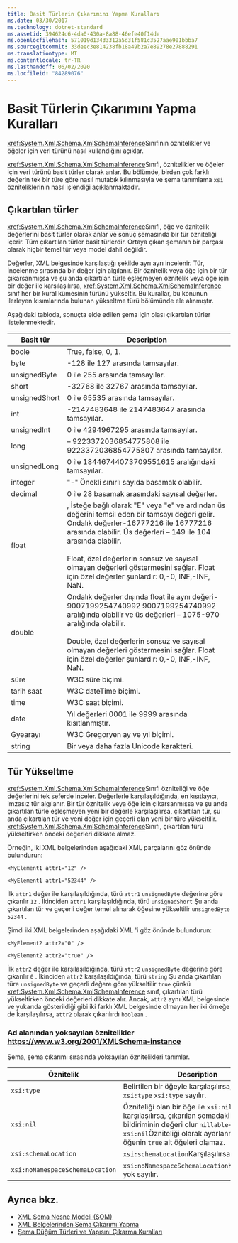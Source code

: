 ```yaml
---
title: Basit Türlerin Çıkarımını Yapma Kuralları
ms.date: 03/30/2017
ms.technology: dotnet-standard
ms.assetid: 394624d6-4da0-430a-8a88-46efe40f14de
ms.openlocfilehash: 571019d13433312a5d31f581c3527aae901bbba7
ms.sourcegitcommit: 33deec3e814238fb18a49b2a7e89278e27888291
ms.translationtype: MT
ms.contentlocale: tr-TR
ms.lasthandoff: 06/02/2020
ms.locfileid: "84289076"
---
```

# <a name="rules-for-inferring-simple-types"></a>Basit Türlerin Çıkarımını Yapma Kuralları
<xref:System.Xml.Schema.XmlSchemaInference>Sınıfının öznitelikler ve öğeler için veri türünü nasıl kullandığını açıklar.  
  
 <xref:System.Xml.Schema.XmlSchemaInference>Sınıfı, öznitelikler ve öğeler için veri türünü basit türler olarak anlar. Bu bölümde, birden çok farklı değerin tek bir türe göre nasıl mutabık kılınmasıyla ve şema tanımlama `xsi` özniteliklerinin nasıl işlendiği açıklanmaktadır.  
  
## <a name="inferred-types"></a>Çıkartılan türler  
 <xref:System.Xml.Schema.XmlSchemaInference>Sınıfı, öğe ve öznitelik değerlerini basit türler olarak anlar ve sonuç şemasında bir tür özniteliği içerir. Tüm çıkartılan türler basit türlerdir. Ortaya çıkan şemanın bir parçası olarak hiçbir temel tür veya model dahil değildir.  
  
 Değerler, XML belgesinde karşılaştığı şekilde ayrı ayrı incelenir. Tür, İncelenme sırasında bir değer için algılanır. Bir öznitelik veya öğe için bir tür çıkarsanmışsa ve şu anda çıkartılan türle eşleşmeyen öznitelik veya öğe için bir değer ile karşılaşılırsa, <xref:System.Xml.Schema.XmlSchemaInference> sınıf her bir kural kümesinin türünü yükseltir. Bu kurallar, bu konunun ilerleyen kısımlarında bulunan yükseltme türü bölümünde ele alınmıştır.  
  
 Aşağıdaki tabloda, sonuçta elde edilen şema için olası çıkartılan türler listelenmektedir.  
  
|Basit tür|Description|  
|-----------------|-----------------|  
|boole|True, false, 0, 1.|  
|byte|-128 ile 127 arasında tamsayılar.|  
|unsignedByte|0 ile 255 arasında tamsayılar.|  
|short|-32768 ile 32767 arasında tamsayılar.|  
|unsignedShort|0 ile 65535 arasında tamsayılar.|  
|int|-2147483648 ile 2147483647 arasında tamsayılar.|  
|unsignedInt|0 ile 4294967295 arasında tamsayılar.|  
|long|– 9223372036854775808 ile 9223372036854775807 arasında tamsayılar.|  
|unsignedLong|0 ile 18446744073709551615 aralığındaki tamsayılar.|  
|integer|"-" Önekli sınırlı sayıda basamak olabilir.|  
|decimal|0 ile 28 basamak arasındaki sayısal değerler.|  
|float|, İsteğe bağlı olarak "E" veya "e" ve ardından üs değerini temsil eden bir tamsayı değeri gelir. Ondalık değerler-16777216 ile 16777216 arasında olabilir. Üs değerleri – 149 ile 104 arasında olabilir.<br /><br /> Float, özel değerlerin sonsuz ve sayısal olmayan değerleri göstermesini sağlar. Float için özel değerler şunlardır: 0,-0, INF,-INF, NaN.|  
|double|Ondalık değerler dışında float ile aynı değeri-9007199254740992 9007199254740992 aralığında olabilir ve üs değerleri – 1075-970 aralığında olabilir.<br /><br /> Double, özel değerlerin sonsuz ve sayısal olmayan değerleri göstermesini sağlar. Float için özel değerler şunlardır: 0,-0, INF,-INF, NaN.|  
|süre|W3C süre biçimi.|  
|tarih saat|W3C dateTime biçimi.|  
|time|W3C saat biçimi.|  
|date|Yıl değerleri 0001 ile 9999 arasında kısıtlanmıştır.|  
|Gyearayı|W3C Gregoryen ay ve yıl biçimi.|  
|string|Bir veya daha fazla Unicode karakteri.|  
  
## <a name="type-promotion"></a>Tür Yükseltme  
 <xref:System.Xml.Schema.XmlSchemaInference>Sınıfı özniteliği ve öğe değerlerini tek seferde inceler. Değerlerle karşılaşıldığında, en kısıtlayıcı, imzasız tür algılanır. Bir tür öznitelik veya öğe için çıkarsanmışsa ve şu anda çıkartılan türle eşleşmeyen yeni bir değerle karşılaşılırsa, çıkartılan tür, şu anda çıkartılan tür ve yeni değer için geçerli olan yeni bir türe yükseltilir. <xref:System.Xml.Schema.XmlSchemaInference>Sınıfı, çıkartılan türü yükseltirken önceki değerleri dikkate almaz.  
  
 Örneğin, iki XML belgelerinden aşağıdaki XML parçalarını göz önünde bulundurun:  
  
 `<MyElement1 attr1="12" />`  
  
 `<MyElement1 attr1="52344" />`  
  
 İlk `attr1` değer ile karşılaşıldığında, türü `attr1` `unsignedByte` değerine göre çıkarılır `12` . İkinciden `attr1` karşılaşıldığında, türü `unsignedShort` Şu anda çıkartılan tür ve geçerli değer temel alınarak öğesine yükseltilir `unsignedByte` `52344` .  
  
 Şimdi iki XML belgelerinden aşağıdaki XML 'i göz önünde bulundurun:  
  
 `<MyElement2 attr2="0" />`  
  
 `<MyElement2 attr2="true" />`  
  
 İlk `attr2` değer ile karşılaşıldığında, türü `attr2` `unsignedByte` değerine göre çıkarılır `0` . İkinciden `attr2` karşılaşıldığında, türü `string` Şu anda çıkartılan türe `unsignedByte` ve geçerli değere göre yükseltilir `true` çünkü <xref:System.Xml.Schema.XmlSchemaInference> sınıf, çıkartılan türü yükseltirken önceki değerleri dikkate alır. Ancak, `attr2` aynı XML belgesinde ve yukarıda gösterildiği gibi iki farklı XML belgesinde olmayan her iki örneğe de karşılaşılırsa, `attr2` olarak çıkarılırdı `boolean` .  
  
### <a name="ignored-attributes-from-the-httpswwww3org2001xmlschema-instance-namespace"></a>Ad alanından yoksayılan öznitelikler <https://www.w3.org/2001/XMLSchema-instance>

Şema, şema çıkarımı sırasında yoksayılan öznitelikleri tanımlar.  
  
|Öznitelik|Description|  
|---------------|-----------------|  
|`xsi:type`|Belirtilen bir öğeyle karşılaşılırsa, yok `xsi:type` `xsi:type` sayılır.|  
|`xsi:nil`|Özniteliği olan bir öğe ile `xsi:nil` karşılaşılırsa, çıkarılan şemadaki öğe bildiriminin değeri olur `nillable="true"` . `xsi:nil`Özniteliği olarak ayarlanmış bir öğenin `true` alt öğeleri olamaz.|  
|`xsi:schemaLocation`|`xsi:schemaLocation`Karşılaşılırsa, yok sayılır.|  
|`xsi:noNamespaceSchemaLocation`|`xsi:noNamespaceSchemaLocation`Karşılaşılırsa, yok sayılır.|  
  
## <a name="see-also"></a>Ayrıca bkz.

- [XML Şema Nesne Modeli (SOM)](xml-schema-object-model-som.md)
- [XML Belgelerinden Şema Çıkarımı Yapma](inferring-schemas-from-xml-documents.md)
- [Şema Düğüm Türleri ve Yapısını Çıkarma Kuralları](rules-for-inferring-schema-node-types-and-structure.md)
